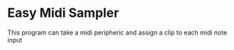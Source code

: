 # Easy Midi Sampler

This program can take a midi peripheric and assign a clip to each midi note input
